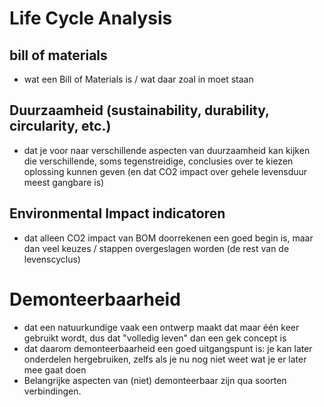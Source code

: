 # Life Cycle Analysis
## bill of materials
- wat een Bill of Materials is / wat daar zoal in moet staan
## Duurzaamheid (sustainability, durability, circularity, etc.)
- dat je voor naar verschillende aspecten van duurzaamheid kan kijken die verschillende, soms tegenstreidige, conclusies over te kiezen oplossing kunnen geven (en dat CO2 impact over gehele levensduur meest gangbare is) 
## Environmental Impact indicatoren
- dat alleen CO2 impact van BOM doorrekenen een goed begin is, maar dan veel keuzes / stappen overgeslagen worden (de rest van de levenscyclus)
# Demonteerbaarheid
- dat een natuurkundige vaak een ontwerp maakt dat maar één keer gebruikt wordt, dus dat "volledig leven" dan een gek concept is
- dat daarom demonteerbaarheid een goed uitgangspunt is: je kan later onderdelen hergebruiken, zelfs als je nu nog niet weet wat je er later mee gaat doen
- Belangrijke aspecten van (niet) demonteerbaar zijn qua soorten verbindingen.

